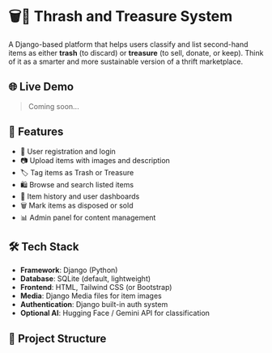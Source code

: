 # 🗑️💎 Thrash and Treasure System

A Django-based platform that helps users classify and list second-hand items as either **trash** (to discard) or **treasure** (to sell, donate, or keep). Think of it as a smarter and more sustainable version of a thrift marketplace.

## 🌐 Live Demo

> Coming soon...

## 📌 Features

- 👤 User registration and login
- 📷 Upload items with images and description
- 🏷️ Tag items as Trash or Treasure
- 🛍️ Browse and search listed items
- 📝 Item history and user dashboards
- 🗑️ Mark items as disposed or sold
- 📊 Admin panel for content management

## 🛠️ Tech Stack

- **Framework**: Django (Python)
- **Database**: SQLite (default, lightweight)
- **Frontend**: HTML, Tailwind CSS (or Bootstrap)
- **Media**: Django Media files for item images
- **Authentication**: Django built-in auth system
- **Optional AI**: Hugging Face / Gemini API for classification

## 🧱 Project Structure

